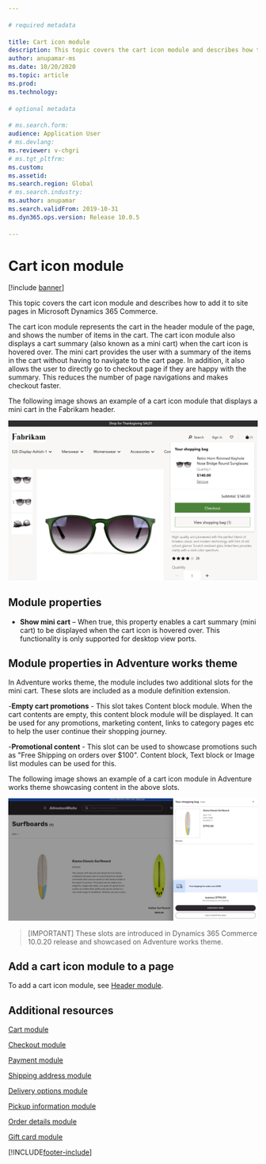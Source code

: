 ```yaml
---

# required metadata

title: Cart icon module
description: This topic covers the cart icon module and describes how to add it to site pages in Microsoft Dynamics 365 Commerce.
author: anupamar-ms
ms.date: 10/20/2020
ms.topic: article
ms.prod: 
ms.technology: 

# optional metadata

# ms.search.form: 
audience: Application User
# ms.devlang: 
ms.reviewer: v-chgri
# ms.tgt_pltfrm: 
ms.custom: 
ms.assetid: 
ms.search.region: Global
# ms.search.industry: 
ms.author: anupamar
ms.search.validFrom: 2019-10-31
ms.dyn365.ops.version: Release 10.0.5

---
```


# Cart icon module

[!include [banner](includes/banner.md)]

This topic covers the cart icon module and describes how to add it to site pages in Microsoft Dynamics 365 Commerce.

The cart icon module represents the cart in the header module of the page, and shows the number of items in the cart. The cart icon module also displays a cart summary (also known as a mini cart) when the cart icon is hovered over. The mini cart provides the user with a summary of the items in the cart without having to navigate to the cart page. In addition, it also allows the user to directly go to checkout page if they are happy with the summary. This reduces the number of page navigations and makes checkout faster. 

The following image shows an example of a cart icon module that displays a mini cart in the Fabrikam header.

![Example of a cart icon module](./media/ecommerce-Minicart.PNG)


## Module properties

- **Show mini cart** – When true, this property enables a cart summary (mini cart) to be displayed when the cart icon is hovered over. This functionality is only supported for desktop view ports.


## Module properties in Adventure works theme

In Adventure works theme, the module includes two additional slots for the mini cart. These slots are included as a module definition extension.

-**Empty cart promotions** - This slot takes Content block module. When the cart contents are empty, this content block module will be displayed. It can be used for any promotions, marketing content, links to category pages etc to help the user continue their shopping journey.

-**Promotional content** - This slot can be used to showcase promotions such as "Free Shipping on orders over $100". Content block, Text block or Image list modules can be used for this.

The following image shows an example of a cart icon module in Adventure works theme showcasing content in the above slots.

![Example of a cart icon module in Adventure works theme](./media/AW_minicart.PNG)

>[IMPORTANT]
>These slots are introduced  in Dynamics 365 Commerce 10.0.20 release and showcased on Adventure works theme.


## Add a cart icon module to a page

To add a cart icon module, see [Header module](author-header-module.md).

## Additional resources

[Cart module](add-cart-module.md)

[Checkout module](add-checkout-module.md)

[Payment module](payment-module.md)

[Shipping address module](ship-address-module.md)

[Delivery options module](delivery-options-module.md)

[Pickup information module](pickup-info-module.md)

[Order details module](order-confirmation-module.md)

[Gift card module](add-giftcard.md)


[!INCLUDE[footer-include](../includes/footer-banner.md)]
